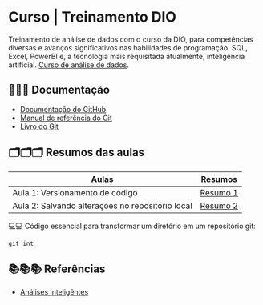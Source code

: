 # Curso | Treinamento DIO

Treinamento de análise de dados com o curso da DIO, para competências diversas e avanços significativos nas habilidades de programação. SQL, Excel, PowerBI e, a tecnologia mais requisitada atualmente, inteligência artificial. [Curso de análise de dados](https://www.dio.me/).

## 📜📜📜 Documentação
- [Documentação do GitHub](https://docs.github.com/pt)
- [Manual de referência do Git](https://git-scm.com/docs)
- [Livro do Git](https://git-scm.com/book/en/v2)

## 🗂🗂🗂 Resumos das aulas

| Aulas | Resumos |
| ----- | ------- |
| Aula 1: Versionamento de código | [Resumo 1]()
| Aula 2: Salvando alterações no repositório local | [Resumo 2]() |

💻💻 Código essencial para transformar um diretório em um repositório git:

```
git int
```

## 📚📚📚 Referências
- [Análises inteligêntes]()
